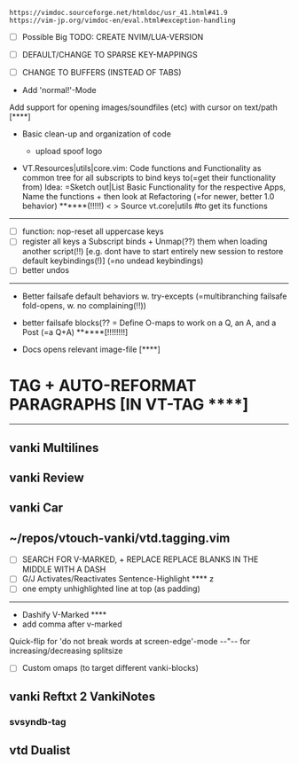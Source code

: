     https://vimdoc.sourceforge.net/htmldoc/usr_41.html#41.9
    https://vim-jp.org/vimdoc-en/eval.html#exception-handling

- [ ] Possible Big TODO: CREATE NVIM/LUA-VERSION

- [ ] DEFAULT/CHANGE TO SPARSE KEY-MAPPINGS
- [ ] CHANGE TO BUFFERS (INSTEAD OF TABS)
- Add 'normal!'-Mode

Add support for opening images/soundfiles (etc) with cursor
  on text/path [****]

- Basic clean-up and organization of code
  - upload spoof logo

- VT.Resources|utils|core.vim: Code functions and Functionality as common tree for all subscripts to bind keys to(=get their functionality from)
Idea: =Sketch out|List Basic Functionality for the respective Apps, Name the functions  + then look at Refactoring (=for newer, better 1.0 behavior) ******(!!!!!)
    < > Source vt.core|utils  #to get its functions
----
- [ ] function: nop-reset all uppercase keys
- [ ] register all keys a Subscript binds + Unmap(??) them when loading another script(!!)  [e.g. dont have to start entirely new session to restore default keybindings(!)]  (=no undead keybindings)
- [ ] better undos
----
- Better failsafe default behaviors w. try-excepts (=multibranching failsafe fold-opens, w. no complaining(!!))
- better failsafe blocks(?? = Define O-maps to work on a Q, an A, and a Post (=a Q+A) ******[!!!!!!!!]

- Docs opens relevant image-file [****]

# TAG + AUTO-REFORMAT PARAGRAPHS [IN VT-TAG ****]

----

## vanki Multilines

## vanki Review

## vanki Car

## ~/repos/vtouch-vanki/vtd.tagging.vim
- [ ] SEARCH FOR V-MARKED, + REPLACE REPLACE BLANKS IN THE MIDDLE WITH A DASH
- [ ] G/J Activates/Reactivates Sentence-Highlight ****
z
- [ ] one empty unhighlighted line at top (as padding)
----
- Dashify V-Marked ****
- add comma after v-marked
 
Quick-flip for 'do not break words at screen-edge'-mode
--"-- for increasing/decreasing splitsize
- [ ] Custom omaps (to target different vanki-blocks)

## vanki Reftxt 2 VankiNotes

### svsyndb-tag

## vtd Dualist
